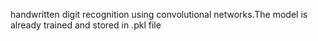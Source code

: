 handwritten digit recognition using convolutional networks.The model is already trained and stored in .pkl file
